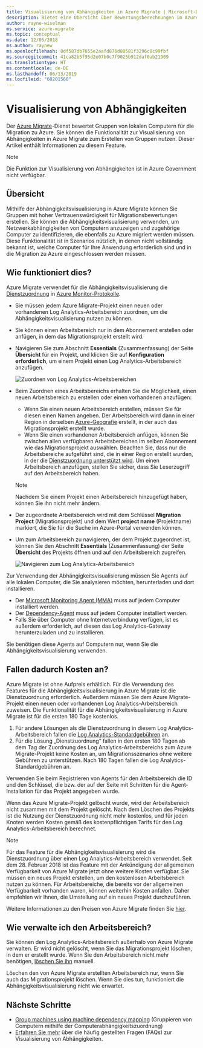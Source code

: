 ```yaml
---
title: Visualisierung von Abhängigkeiten in Azure Migrate | Microsoft-Dokumentation
description: Bietet eine Übersicht über Bewertungsberechnungen im Azure Migrate-Dienst.
author: rayne-wiselman
ms.service: azure-migrate
ms.topic: conceptual
ms.date: 12/05/2018
ms.author: raynew
ms.openlocfilehash: 8df587db7655e2aafd876d80581f3296c8c99fbf
ms.sourcegitcommit: 41ca82b5f95d2e07b0c7f9025b912daf0ab21909
ms.translationtype: HT
ms.contentlocale: de-DE
ms.lasthandoff: 06/13/2019
ms.locfileid: "60201560"
---
```

# <a name="dependency-visualization"></a>Visualisierung von Abhängigkeiten

Der [Azure Migrate](migrate-overview.md)-Dienst bewertet Gruppen von lokalen Computern für die Migration zu Azure. Sie können die Funktionalität zur Visualisierung von Abhängigkeiten in Azure Migrate zum Erstellen von Gruppen nutzen. Dieser Artikel enthält Informationen zu diesem Feature.

> [!NOTE]
> Die Funktion zur Visualisierung von Abhängigkeiten ist in Azure Government nicht verfügbar.

## <a name="overview"></a>Übersicht

Mithilfe der Abhängigkeitsvisualisierung in Azure Migrate können Sie Gruppen mit hoher Vertrauenswürdigkeit für Migrationsbewertungen erstellen. Sie können die Abhängigkeitsvisualisierung verwenden, um Netzwerkabhängigkeiten von Computern anzuzeigen und zugehörige Computer zu identifizieren, die ebenfalls zu Azure migriert werden müssen. Diese Funktionalität ist in Szenarios nützlich, in denen nicht vollständig bekannt ist, welche Computer für Ihre Anwendung erforderlich sind und in die Migration zu Azure eingeschlossen werden müssen.

## <a name="how-does-it-work"></a>Wie funktioniert dies?

Azure Migrate verwendet für die Abhängigkeitsvisualisierung die [Dienstzuordnung](../operations-management-suite/operations-management-suite-service-map.md) in [Azure Monitor-Protokolle](../log-analytics/log-analytics-overview.md).
- Sie müssen jedem Azure Migrate-Projekt einen neuen oder vorhandenen Log Analytics-Arbeitsbereich zuordnen, um die Abhängigkeitsvisualisierung nutzen zu können.
- Sie können einen Arbeitsbereich nur in dem Abonnement erstellen oder anfügen, in dem das Migrationsprojekt erstellt wird.
- Navigieren Sie zum Abschnitt **Essentials** (Zusammenfassung) der Seite **Übersicht** für ein Projekt, und klicken Sie auf **Konfiguration erforderlich**, um einem Projekt einen Log Analytics-Arbeitsbereich anzufügen.

    ![Zuordnen von Log Analytics-Arbeitsbereichen](./media/concepts-dependency-visualization/associate-workspace.png)

- Beim Zuordnen eines Arbeitsbereichs erhalten Sie die Möglichkeit, einen neuen Arbeitsbereich zu erstellen oder einen vorhandenen anzufügen:
  - Wenn Sie einen neuen Arbeitsbereich erstellen, müssen Sie für diesen einen Namen angeben. Der Arbeitsbereich wird dann in einer Region in derselben [Azure-Geografie](https://azure.microsoft.com/global-infrastructure/geographies/) erstellt, in der auch das Migrationsprojekt erstellt wurde.
  - Wenn Sie einen vorhandenen Arbeitsbereich anfügen, können Sie zwischen allen verfügbaren Arbeitsbereichen im selben Abonnement wie das Migrationsprojekt auswählen. Beachten Sie, dass nur die Arbeitsbereiche aufgeführt sind, die in einer Region erstellt wurden, in der die [Dienstzuordnung unterstützt wird](https://docs.microsoft.com/azure/azure-monitor/insights/service-map-configure#supported-azure-regions). Um einen Arbeitsbereich anzufügen, stellen Sie sicher, dass Sie Leserzugriff auf den Arbeitsbereich haben.

  > [!NOTE]
  > Nachdem Sie einem Projekt einen Arbeitsbereich hinzugefügt haben, können Sie ihn nicht mehr ändern.

- Der zugeordnete Arbeitsbereich wird mit dem Schlüssel **Migration Project** (Migrationsprojekt) und dem Wert **project name** (Projektname) markiert, die Sie für die Suche im Azure-Portal verwenden können.
- Um zum Arbeitsbereich zu navigieren, der dem Projekt zugeordnet ist, können Sie den Abschnitt **Essentials** (Zusammenfassung) der Seite **Übersicht** des Projekts öffnen und auf den Arbeitsbereich zugreifen.

    ![Navigieren zum Log Analytics-Arbeitsbereich](./media/concepts-dependency-visualization/oms-workspace.png)

Zur Verwendung der Abhängigkeitsvisualisierung müssen Sie Agents auf alle lokalen Computer, die Sie analysieren möchten, herunterladen und dort installieren.  

- Der [Microsoft Monitoring Agent (MMA)](https://docs.microsoft.com/azure/log-analytics/log-analytics-agent-windows) muss auf jedem Computer installiert werden.
- Der [Dependency-Agent](https://docs.microsoft.com/azure/monitoring/monitoring-service-map-configure) muss auf jedem Computer installiert werden.
- Falls Sie über Computer ohne Internetverbindung verfügen, ist es außerdem erforderlich, auf diesen das Log Analytics-Gateway herunterzuladen und zu installieren.

Sie benötigen diese Agents auf Computern nur, wenn Sie die Abhängigkeitsvisualisierung verwenden.

## <a name="do-i-need-to-pay-for-it"></a>Fallen dadurch Kosten an?

Azure Migrate ist ohne Aufpreis erhältlich. Für die Verwendung des Features für die Abhängigkeitsvisualisierung in Azure Migrate ist die Dienstzuordnung erforderlich. Außerdem müssen Sie dem Azure Migrate-Projekt einen neuen oder vorhandenen Log Analytics-Arbeitsbereich zuweisen. Die Funktionalität für die Abhängigkeitsvisualisierung in Azure Migrate ist für die ersten 180 Tage kostenlos.

1. Für andere Lösungen als die Dienstzuordnung in diesem Log Analytics-Arbeitsbereich fallen die [Log Analytics-Standardgebühren](https://azure.microsoft.com/pricing/details/log-analytics/) an.
2. Für die Lösung „Dienstzuordnung“ fallen in den ersten 180 Tagen ab dem Tag der Zuordnung des Log Analytics-Arbeitsbereichs zum Azure Migrate-Projekt keine Kosten an, um Migrationsszenarios ohne weitere Gebühren zu unterstützen. Nach 180 Tagen fallen die Log Analytics-Standardgebühren an.

Verwenden Sie beim Registrieren von Agents für den Arbeitsbereich die ID und den Schlüssel, die bzw. der auf der Seite mit Schritten für die Agent-Installation für das Projekt angegeben wurde.

Wenn das Azure Migrate-Projekt gelöscht wurde, wird der Arbeitsbereich nicht zusammen mit dem Projekt gelöscht. Nach dem Löschen des Projekts ist die Nutzung der Dienstzuordnung nicht mehr kostenlos, und für jeden Knoten werden Kosten gemäß des kostenpflichtigen Tarifs für den Log Analytics-Arbeitsbereich berechnet.

> [!NOTE]
> Für das Feature für die Abhängigkeitsvisualisierung wird die Dienstzuordnung über einen Log Analytics-Arbeitsbereich verwendet. Seit dem 28. Februar 2018 ist das Feature mit der Ankündigung der allgemeinen Verfügbarkeit von Azure Migrate jetzt ohne weitere Kosten verfügbar. Sie müssen ein neues Projekt erstellen, um den kostenlosen Arbeitsbereich nutzen zu können. Für Arbeitsbereiche, die bereits vor der allgemeinen Verfügbarkeit vorhanden waren, können weiterhin Kosten anfallen. Daher empfehlen wir Ihnen, die Umstellung auf ein neues Projekt durchzuführen.

Weitere Informationen zu den Preisen von Azure Migrate finden Sie [hier](https://azure.microsoft.com/pricing/details/azure-migrate/).

## <a name="how-do-i-manage-the-workspace"></a>Wie verwalte ich den Arbeitsbereich?

Sie können den Log Analytics-Arbeitsbereich außerhalb von Azure Migrate verwalten. Er wird nicht gelöscht, wenn Sie das Migrationsprojekt löschen, in dem er erstellt wurde. Wenn Sie den Arbeitsbereich nicht mehr benötigen, [löschen Sie ihn](../azure-monitor/platform/manage-access.md) manuell.

Löschen den von Azure Migrate erstellten Arbeitsbereich nur, wenn Sie auch das Migrationsprojekt löschen. Wenn Sie dies tun, funktioniert die Abhängigkeitsvisualisierung nicht wie erwartet.

## <a name="next-steps"></a>Nächste Schritte
- [Group machines using machine dependency mapping](how-to-create-group-machine-dependencies.md) (Gruppieren von Computern mithilfe der Computerabhängigkeitszuordnung)
- [Erfahren Sie mehr](https://docs.microsoft.com/azure/migrate/resources-faq#dependency-visualization) über die häufig gestellten Fragen (FAQs) zur Visualisierung von Abhängigkeiten.
